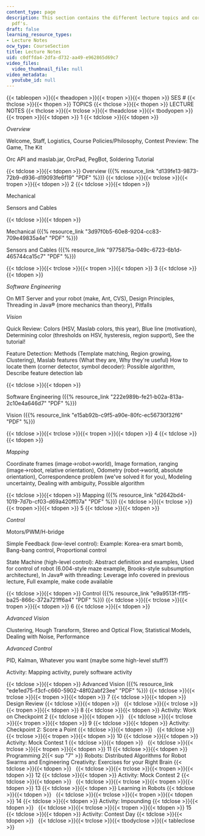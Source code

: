 ```yaml
---
content_type: page
description: This section contains the different lecture topics and corresponding
  pdf's.
draft: false
learning_resource_types:
- Lecture Notes
ocw_type: CourseSection
title: Lecture Notes
uid: c0dffda4-2dfa-d732-aa49-e962865d69c7
video_files:
  video_thumbnail_file: null
video_metadata:
  youtube_id: null
---
```

{{< tableopen >}}{{< theadopen >}}{{< tropen >}}{{< thopen >}}
SES #
{{< thclose >}}{{< thopen >}}
TOPICS
{{< thclose >}}{{< thopen >}}
LECTURE NOTES
{{< thclose >}}{{< trclose >}}{{< theadclose >}}{{< tbodyopen >}}{{< tropen >}}{{< tdopen >}}
1
{{< tdclose >}}{{< tdopen >}}

*Overview*

Welcome, Staff, Logistics, Course Policies/Philosophy, Contest Preview: The Game, The Kit

Orc API and maslab.jar, OrcPad, PegBot, Soldering Tutorial

{{< tdclose >}}{{< tdopen >}}
Overview ({{% resource_link "d139fe13-9873-72b9-d936-d19093fe6f19" "PDF" %}})
{{< tdclose >}}{{< trclose >}}{{< tropen >}}{{< tdopen >}}
2
{{< tdclose >}}{{< tdopen >}}

Mechanical

Sensors and Cables

{{< tdclose >}}{{< tdopen >}}

Mechanical ({{% resource_link "3d97f0b5-60e8-9204-cc83-709e49835a4e" "PDF" %}})

Sensors and Cables ({{% resource_link "9775875a-049c-6723-6b1d-465744ca15c7" "PDF" %}})

{{< tdclose >}}{{< trclose >}}{{< tropen >}}{{< tdopen >}}
3
{{< tdclose >}}{{< tdopen >}}

*Software Engineering*

On MIT Server and your robot (make, Ant, CVS), Design Principles, Threading in Java® (more mechanics than theory), Pitfalls

*Vision*

Quick Review: Colors (HSV, Maslab colors, this year), Blue line (motivation), Determining color (thresholds on HSV, hysteresis, region support), See the tutorial!

Feature Detection: Methods (Template matching, Region growing, Clustering), Maslab features (What they are, Why they're useful) How to locate them (corner detector, symbol decoder): Possible algorithm, Describe feature detection lab

{{< tdclose >}}{{< tdopen >}}

Software Engineering ({{% resource_link "222e989b-fe21-b02a-813a-2c10e4a646d7" "PDF" %}})

Vision ({{% resource_link "e15ab92b-c9f5-a90e-80fc-ec56730f32f6" "PDF" %}})

{{< tdclose >}}{{< trclose >}}{{< tropen >}}{{< tdopen >}}
4
{{< tdclose >}}{{< tdopen >}}

*Mapping*

Coordinate frames (image->robot->world), Image formation, ranging (image->robot, relative orientation), Odometry (robot->world, absolute orientation), Correspondence problem (we've solved it for you), Modeling uncertainty, Dealing with ambiguity, Possible algorithm

{{< tdclose >}}{{< tdopen >}}
Mapping ({{% resource_link "d2642bd4-1019-7d7b-cf03-d69a420ff07a" "PDF" %}})
{{< tdclose >}}{{< trclose >}}{{< tropen >}}{{< tdopen >}}
5
{{< tdclose >}}{{< tdopen >}}

*Control*

Motors/PWM/H-bridge

Simple Feedback (low-level control): Example: Korea-era smart bomb, Bang-bang control, Proportional control

State Machine (high-level control): Abstract definition and examples, Used for control of robot (6.004-style maze example, Brooks-style subsumption architecture), In Java® with threading: Leverage info covered in previous lecture, Full example, make code available

{{< tdclose >}}{{< tdopen >}}
Control ({{% resource_link "e9a9513f-f1f5-ba25-866c-372a721ff6a4" "PDF" %}})
{{< tdclose >}}{{< trclose >}}{{< tropen >}}{{< tdopen >}}
6
{{< tdclose >}}{{< tdopen >}}

*Advanced Vision*

Clustering, Hough Transform, Stereo and Optical Flow, Statistical Models, Dealing with Noise, Performance

*Advanced Control*

PID, Kalman, Whatever you want (maybe some high-level stuff?)

Activity: Mapping activity, purely software activity

{{< tdclose >}}{{< tdopen >}}
Advanced Vision ({{% resource_link "ede1ed75-f3cf-c660-5902-48f02abf23ee" "PDF" %}})
{{< tdclose >}}{{< trclose >}}{{< tropen >}}{{< tdopen >}}
7
{{< tdclose >}}{{< tdopen >}}
Design Review
{{< tdclose >}}{{< tdopen >}}
 
{{< tdclose >}}{{< trclose >}}{{< tropen >}}{{< tdopen >}}
8
{{< tdclose >}}{{< tdopen >}}
Activity: Work on Checkpoint 2
{{< tdclose >}}{{< tdopen >}}
 
{{< tdclose >}}{{< trclose >}}{{< tropen >}}{{< tdopen >}}
9
{{< tdclose >}}{{< tdopen >}}
Activity: Checkpoint 2: Score a Point
{{< tdclose >}}{{< tdopen >}}
 
{{< tdclose >}}{{< trclose >}}{{< tropen >}}{{< tdopen >}}
10
{{< tdclose >}}{{< tdopen >}}
Activity: Mock Contest 1
{{< tdclose >}}{{< tdopen >}}
 
{{< tdclose >}}{{< trclose >}}{{< tropen >}}{{< tdopen >}}
11
{{< tdclose >}}{{< tdopen >}}
Programming 2{{< sup "7" >}} Robots: Distributed Algorithms for Robot Swarms and Engineering Creativity: Exercises for your Right Brain
{{< tdclose >}}{{< tdopen >}}
 
{{< tdclose >}}{{< trclose >}}{{< tropen >}}{{< tdopen >}}
12
{{< tdclose >}}{{< tdopen >}}
Activity: Mock Contest 2
{{< tdclose >}}{{< tdopen >}}
 
{{< tdclose >}}{{< trclose >}}{{< tropen >}}{{< tdopen >}}
13
{{< tdclose >}}{{< tdopen >}}
Learning in Robots
{{< tdclose >}}{{< tdopen >}}
 
{{< tdclose >}}{{< trclose >}}{{< tropen >}}{{< tdopen >}}
14
{{< tdclose >}}{{< tdopen >}}
Activity: Impounding
{{< tdclose >}}{{< tdopen >}}
 
{{< tdclose >}}{{< trclose >}}{{< tropen >}}{{< tdopen >}}
15
{{< tdclose >}}{{< tdopen >}}
Activity: Contest Day
{{< tdclose >}}{{< tdopen >}}
 
{{< tdclose >}}{{< trclose >}}{{< tbodyclose >}}{{< tableclose >}}